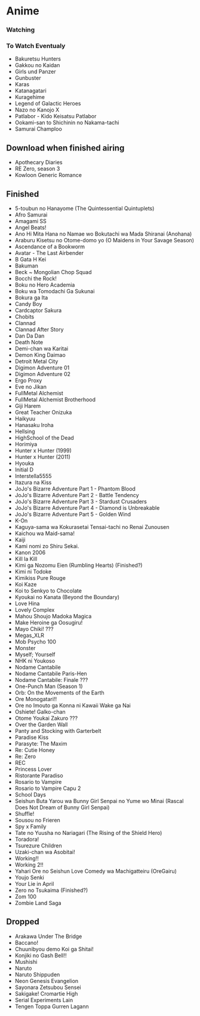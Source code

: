 # Anime

### Watching


### To Watch Eventualy

* Bakuretsu Hunters
* Gakkou no Kaidan
* Girls und Panzer
* Gunbuster
* Karas
* Katanagatari
* Kuragehime
* Legend of Galactic Heroes
* Nazo no Kanojo X
* Patlabor - Kido Keisatsu Patlabor
* Ookami-san to Shichinin no Nakama-tachi
* Samurai Champloo

## Download when finished airing

* Apothecary Diaries
* RE Zero, season 3
* Kowloon Generic Romance

## Finished

* 5-toubun no Hanayome (The Quintessential Quintuplets)
* Afro Samurai
* Amagami SS
* Angel Beats!
* Ano Hi Mita Hana no Namae wo Bokutachi wa Mada Shiranai (Anohana)
* Araburu Kisetsu no Otome-domo yo (O Maidens in Your Savage Season)
* Ascendance of a Bookworm
* Avatar - The Last Airbender
* B Gata H Kei
* Bakuman
* Beck ~ Mongolian Chop Squad
* Bocchi the Rock!
* Boku no Hero Academia
* Boku wa Tomodachi Ga Sukunai
* Bokura ga Ita
* Candy Boy
* Cardcaptor Sakura
* Chobits
* Clannad
* Clannad After Story
* Dan Da Dan
* Death Note
* Demi-chan wa Karitai
* Demon King Daimao
* Detroit Metal City
* Digimon Adventure 01
* Digimon Adventure 02
* Ergo Proxy
* Eve no Jikan
* FullMetal Alchemist
* FullMetal Alchemist Brotherhood
* Giji Harem
* Great Teacher Onizuka
* Haikyuu
* Hanasaku Iroha
* Hellsing
* HighSchool of the Dead
* Horimiya
* Hunter x Hunter (1999)
* Hunter x Hunter (2011)
* Hyouka
* Initial D
* Interstella5555
* Itazura na Kiss
* JoJo's Bizarre Adventure Part 1 - Phantom Blood
* JoJo's Bizarre Adventure Part 2 - Battle Tendency
* JoJo's Bizarre Adventure Part 3 - Stardust Crusaders
* JoJo's Bizarre Adventure Part 4 - Diamond is Unbreakable
* JoJo's Bizarre Adventure Part 5 - Golden Wind
* K-On
* Kaguya-sama wa Kokurasetai Tensai-tachi no Renai Zunousen
* Kaichou wa Maid-sama!
* Kaiji
* Kami nomi zo Shiru Sekai.
* Kanon 2006
* Kill la Kill
* Kimi ga Nozomu Eien (Rumbling Hearts) (Finished?)
* Kimi ni Todoke
* Kimikiss Pure Rouge
* Koi Kaze
* Koi to Senkyo to Chocolate
* Kyoukai no Kanata (Beyond the Boundary)
* Love Hina
* Lovely Complex
* Mahou Shoujo Madoka Magica
* Make Heroine ga Oosugiru!
* Mayo Chiki! ???
* Megas_XLR
* Mob Psycho 100
* Monster
* Myself; Yourself
* NHK ni Youkoso
* Nodame Cantabile
* Nodame Cantabile Paris-Hen
* Nodame Cantabile: Finale ???
* One-Punch Man (Season 1)
* Orb: On the Movements of the Earth
* Ore Monogatari!!
* Ore no Imouto ga Konna ni Kawaii Wake ga Nai
* Oshiete! Galko-chan
* Otome Youkai Zakuro ???
* Over the Garden Wall
* Panty and Stocking with Garterbelt
* Paradise Kiss
* Parasyte: The Maxim
* Re: Cutie Honey
* Re: Zero
* REC
* Princess Lover
* Ristorante Paradiso
* Rosario to Vampire
* Rosario to Vampire Capu 2
* School Days
* Seishun Buta Yarou wa Bunny Girl Senpai no Yume wo Minai (Rascal Does Not Dream of Bunny Girl Senpai)
* Shuffle!
* Sousou no Frieren
* Spy x Family
* Tate no Yuusha no Nariagari (The Rising of the Shield Hero)
* Toradora!
* Tsurezure Children
* Uzaki-chan wa Asobitai!
* Working!!
* Working 2!!
* Yahari Ore no Seishun Love Comedy wa Machigatteiru (OreGairu)
* Youjo Senki
* Your Lie in April
* Zero no Tsukaima (Finished?)
* Zom 100
* Zombie Land Saga

## Dropped

* Arakawa Under The Bridge
* Baccano!
* Chuunibyou demo Koi ga Shitai!
* Konjiki no Gash Bell!!
* Mushishi
* Naruto
* Naruto Shippuden
* Neon Genesis Evangelion
* Sayonara Zetsubou Sensei
* Sakigake! Cromartie High
* Serial Experiments Lain
* Tengen Toppa Gurren Lagann


